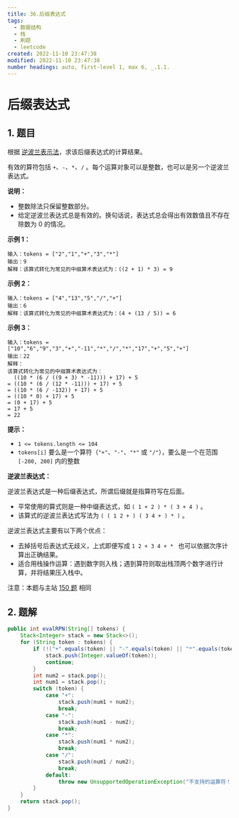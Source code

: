 ```yaml
---
title: 36.后缀表达式
tags:
  - 数据结构 
  - 栈 
  - 刷题 
  - leetcode
created: 2022-11-10 23:47:38
modified: 2022-11-10 23:47:38
number headings: auto, first-level 1, max 6, _.1.1.
---
```


# 后缀表达式

## 1. 题目

根据 [ 逆波兰表示法](https://baike.baidu.com/item/逆波兰式/128437)，求该后缀表达式的计算结果。

有效的算符包括 `+`、`-`、`*`、`/` 。每个运算对象可以是整数，也可以是另一个逆波兰表达式。

 

**说明：**

- 整数除法只保留整数部分。
- 给定逆波兰表达式总是有效的。换句话说，表达式总会得出有效数值且不存在除数为 0 的情况。

 

**示例 1：**

```
输入：tokens = ["2","1","+","3","*"]
输出：9
解释：该算式转化为常见的中缀算术表达式为：((2 + 1) * 3) = 9
```

**示例 2：**

```
输入：tokens = ["4","13","5","/","+"]
输出：6
解释：该算式转化为常见的中缀算术表达式为：(4 + (13 / 5)) = 6
```

**示例 3：**

```
输入：tokens = ["10","6","9","3","+","-11","*","/","*","17","+","5","+"]
输出：22
解释：
该算式转化为常见的中缀算术表达式为：
  ((10 * (6 / ((9 + 3) * -11))) + 17) + 5
= ((10 * (6 / (12 * -11))) + 17) + 5
= ((10 * (6 / -132)) + 17) + 5
= ((10 * 0) + 17) + 5
= (0 + 17) + 5
= 17 + 5
= 22
```

 

**提示：**

- `1 <= tokens.length <= 104`
- `tokens[i]` 要么是一个算符（`"+"`、`"-"`、`"*"` 或 `"/"`），要么是一个在范围 `[-200, 200]` 内的整数

 

**逆波兰表达式：**

逆波兰表达式是一种后缀表达式，所谓后缀就是指算符写在后面。

- 平常使用的算式则是一种中缀表达式，如 `( 1 + 2 ) * ( 3 + 4 )` 。
- 该算式的逆波兰表达式写法为 `( ( 1 2 + ) ( 3 4 + ) * )` 。

逆波兰表达式主要有以下两个优点：

- 去掉括号后表达式无歧义，上式即便写成 `1 2 + 3 4 + * ` 也可以依据次序计算出正确结果。
- 适合用栈操作运算：遇到数字则入栈；遇到算符则取出栈顶两个数字进行计算，并将结果压入栈中。

 

注意：本题与主站 [150 题](https://leetcode-cn.com/problems/evaluate-reverse-polish-notation/) 相同

## 2. 题解

```java
public int evalRPN(String[] tokens) {
    Stack<Integer> stack = new Stack<>();
    for (String token : tokens) {
        if (!("+".equals(token) || "-".equals(token) || "*".equals(token) || "/".equals(token))) {
            stack.push(Integer.valueOf(token));
            continue;
        }
        int num2 = stack.pop();
        int num1 = stack.pop();
        switch (token) {
            case "+":
                stack.push(num1 + num2);
                break;
            case "-":
                stack.push(num1 - num2);
                break;
            case "*":
                stack.push(num1 * num2);
                break;
            case "/":
                stack.push(num1 / num2);
                break;
            default:
                throw new UnsupportedOperationException("不支持的运算符！");
        }
    }
    return stack.pop();
}
```



